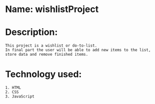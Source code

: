 # Name: wishlistProject

# Description:
    This project is a wishlist or do-to-list. 
    In final part the user will be able to add new items to the list, store data and remove finished items.

# Technology used: 
    1. HTML
    2. CSS
    3. JavaScript
    